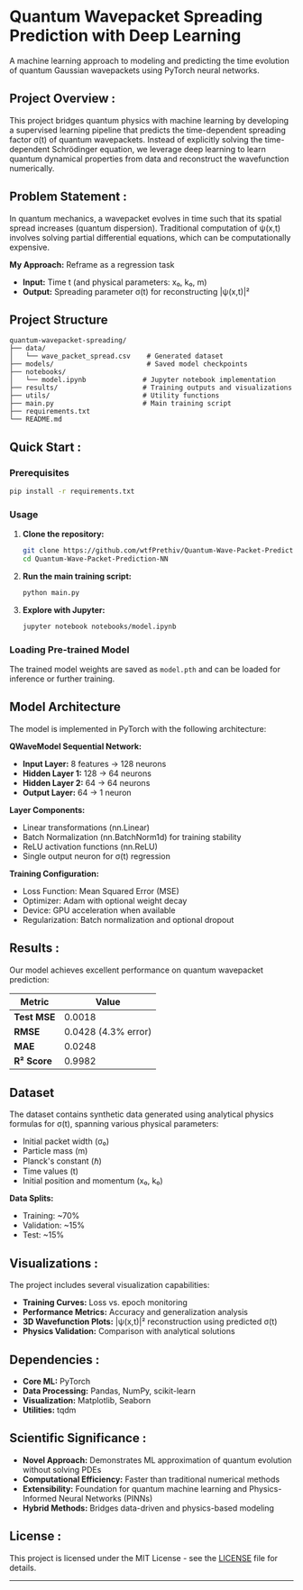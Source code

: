 # Quantum Wavepacket Spreading Prediction with Deep Learning

A machine learning approach to modeling and predicting the time evolution of quantum Gaussian wavepackets using PyTorch neural networks.

##  Project Overview : 

This project bridges quantum physics with machine learning by developing a supervised learning pipeline that predicts the time-dependent spreading factor σ(t) of quantum wavepackets. Instead of explicitly solving the time-dependent Schrödinger equation, we leverage deep learning to learn quantum dynamical properties from data and reconstruct the wavefunction numerically.

## Problem Statement :

In quantum mechanics, a wavepacket evolves in time such that its spatial spread increases (quantum dispersion). Traditional computation of ψ(x,t) involves solving partial differential equations, which can be computationally expensive.

**My Approach:** Reframe as a regression task

- **Input:** Time t (and physical parameters: x₀, k₀, m)
- **Output:** Spreading parameter σ(t) for reconstructing |ψ(x,t)|²

## Project Structure

```
quantum-wavepacket-spreading/
├── data/
│   └── wave_packet_spread.csv    # Generated dataset
├── models/                       # Saved model checkpoints
├── notebooks/
│   └── model.ipynb              # Jupyter notebook implementation
├── results/                     # Training outputs and visualizations
├── utils/                       # Utility functions
├── main.py                      # Main training script
├── requirements.txt                      
└── README.md

```

##  Quick Start : 

### Prerequisites

```bash
pip install -r requirements.txt
```

### Usage

1. **Clone the repository:**
    
    ```bash
    git clone https://github.com/wtfPrethiv/Quantum-Wave-Packet-Prediction-NN.git
    cd Quantum-Wave-Packet-Prediction-NN
    ```
    
2. **Run the main training script:**
    
    ```bash
    python main.py
    ```
    
3. **Explore with Jupyter:**
    
    ```bash
    jupyter notebook notebooks/model.ipynb
    ```
    
### Loading Pre-trained Model

The trained model weights are saved as `model.pth` and can be loaded for inference or further training.

## Model Architecture

The model is implemented in PyTorch with the following architecture:

**QWaveModel Sequential Network:**

- **Input Layer:** 8 features → 128 neurons
- **Hidden Layer 1:** 128 → 64 neurons
- **Hidden Layer 2:** 64 → 64 neurons
- **Output Layer:** 64 → 1 neuron

**Layer Components:**

- Linear transformations (nn.Linear)
- Batch Normalization (nn.BatchNorm1d) for training stability
- ReLU activation functions (nn.ReLU)
- Single output neuron for σ(t) regression

**Training Configuration:**

- Loss Function: Mean Squared Error (MSE)
- Optimizer: Adam with optional weight decay
- Device: GPU acceleration when available
- Regularization: Batch normalization and optional dropout

## Results : 

Our model achieves excellent performance on quantum wavepacket prediction:

|Metric|Value|
|---|---|
|**Test MSE**|0.0018|
|**RMSE**|0.0428 (4.3% error)|
|**MAE**|0.0248|
|**R² Score**|0.9982|

## Dataset

The dataset contains synthetic data generated using analytical physics formulas for σ(t), spanning various physical parameters:

- Initial packet width (σ₀)
- Particle mass (m)
- Planck's constant (ℏ)
- Time values (t)
- Initial position and momentum (x₀, k₀)

**Data Splits:**

- Training: ~70%
- Validation: ~15%
- Test: ~15%

##  Visualizations : 

The project includes several visualization capabilities:

- **Training Curves:** Loss vs. epoch monitoring
- **Performance Metrics:** Accuracy and generalization analysis
- **3D Wavefunction Plots:** |ψ(x,t)|² reconstruction using predicted σ(t)
- **Physics Validation:** Comparison with analytical solutions

##  Dependencies : 

- **Core ML:** PyTorch
- **Data Processing:** Pandas, NumPy, scikit-learn
- **Visualization:** Matplotlib, Seaborn
- **Utilities:** tqdm

##  Scientific Significance : 

- **Novel Approach:** Demonstrates ML approximation of quantum evolution without solving PDEs
- **Computational Efficiency:** Faster than traditional numerical methods
- **Extensibility:** Foundation for quantum machine learning and Physics-Informed Neural Networks (PINNs)
- **Hybrid Methods:** Bridges data-driven and physics-based modeling

##  License : 

This project is licensed under the MIT License - see the [LICENSE](https://github.com/wtfPrethiv/Quantum-Wave-Packet-Prediction-NNblob/main/LICENSE) file for details.

---
